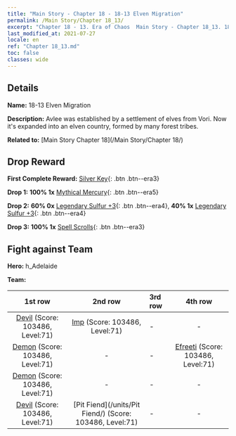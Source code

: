 ```yaml
---
title: "Main Story - Chapter 18 - 18-13 Elven Migration"
permalink: /Main Story/Chapter 18_13/
excerpt: "Chapter 18 - 13. Era of Chaos  Main Story - Chapter 18_13. 18-13 Elven Migration"
last_modified_at: 2021-07-27
locale: en
ref: "Chapter 18_13.md"
toc: false
classes: wide
---
```


## Details

 **Name:** 18-13 Elven Migration

 **Description:** Avlee was established by a settlement of elves from Vori. Now it's expanded into an elven country, formed by many forest tribes.

 **Related to:** [Main Story Chapter 18](/Main Story/Chapter 18/)

## Drop Reward

 **First Complete Reward:** [Silver Key](/Items/con_693/){: .btn .btn--era3}

 **Drop 1:** **100% 1x** [Mythical Mercury](/Items/mat_63/){: .btn .btn--era5}

 **Drop 2:** **60% 0x** [Legendary Sulfur +3](/Items/mat_57/){: .btn .btn--era4}, **40% 1x** [Legendary Sulfur +3](/Items/mat_57/){: .btn .btn--era4}

 **Drop 3:** **100% 1x** [Spell Scrolls](/Items/con_694/){: .btn .btn--era3}


## Fight against Team
 **Hero:** h_Adelaide

 **Team:**


  | 1st row | 2nd row | 3rd row | 4th row |
  |:----:|:----:|:----|:----:|
  | [Devil](/units/Devil/) (Score: 103486, Level:71)  | [Imp](/units/Imp/) (Score: 103486, Level:71)  | - | - |
  | [Demon](/units/Demon/) (Score: 103486, Level:71)  | - | - | [Efreeti](/units/Efreeti/) (Score: 103486, Level:71)  |
  | [Demon](/units/Demon/) (Score: 103486, Level:71)  | - | - | - |
  | [Devil](/units/Devil/) (Score: 103486, Level:71)  | [Pit Fiend](/units/Pit Fiend/) (Score: 103486, Level:71)  | - | - |


